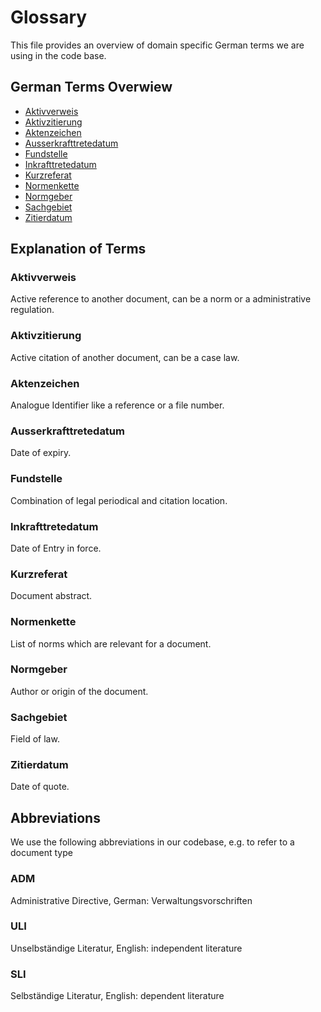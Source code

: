 # Glossary

This file provides an overview of domain specific German terms we are using in the code base.

## German Terms Overwiew

- [Aktivverweis](#aktivverweis)
- [Aktivzitierung](#aktivzitierung)
- [Aktenzeichen](#aktenzeichen)
- [Ausserkrafttretedatum](#ausserkrafttretedatum)
- [Fundstelle](#fundstelle)
- [Inkrafttretedatum](#inkrafttretedatum)
- [Kurzreferat](#kurzreferat)
- [Normenkette](#normenkette)
- [Normgeber](#normgeber)
- [Sachgebiet](#sachgebiet)
- [Zitierdatum](#zitierdatum)

## Explanation of Terms

### Aktivverweis

Active reference to another document, can be a norm or a administrative regulation.

### Aktivzitierung

Active citation of another document, can be a case law.

### Aktenzeichen

Analogue Identifier like a reference or a file number.

### Ausserkrafttretedatum

Date of expiry.

### Fundstelle

Combination of legal periodical and citation location.

### Inkrafttretedatum

Date of Entry in force.

### Kurzreferat

Document abstract.

### Normenkette

List of norms which are relevant for a document.

### Normgeber

Author or origin of the document.

### Sachgebiet

Field of law.

### Zitierdatum

Date of quote.

## Abbreviations
We use the following abbreviations in our codebase, e.g. to refer to a document type

### ADM
Administrative Directive, German: Verwaltungsvorschriften

### ULI
Unselbständige Literatur, English: independent literature

### SLI
Selbständige Literatur, English: dependent literature
